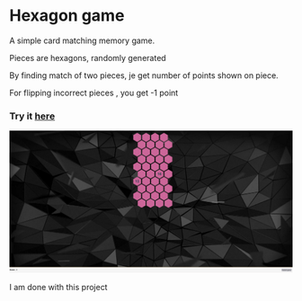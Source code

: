 # Hexagon game

A simple card matching memory game.

Pieces are hexagons, randomly generated

By finding match of two pieces, je get number of points shown on piece.

For flipping incorrect pieces , you get -1 point

### Try it [here](https://matej-ch.github.io/Hexagons/)

![hexagon_game](readme/hexagon%20game.jpg)

I am done with this project
